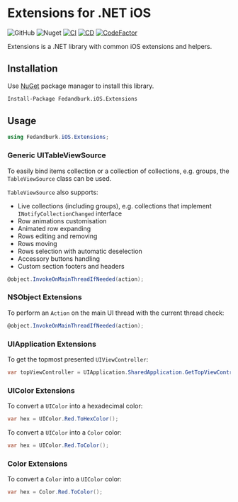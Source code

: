 # Extensions for .NET iOS
![GitHub](https://img.shields.io/github/license/fedandburk/net-ios-extensions.svg)
![Nuget](https://img.shields.io/nuget/v/Fedandburk.iOS.Extensions.svg)
[![CI](https://github.com/fedandburk/net-ios-extensions/actions/workflows/ci.yml/badge.svg)](https://github.com/fedandburk/net-ios-extensions/actions/workflows/ci.yml)
[![CD](https://github.com/fedandburk/net-ios-extensions/actions/workflows/cd.yml/badge.svg)](https://github.com/fedandburk/net-ios-extensions/actions/workflows/cd.yml)
[![CodeFactor](https://www.codefactor.io/repository/github/fedandburk/net-ios-extensions/badge)](https://www.codefactor.io/repository/github/fedandburk/net-ios-extensions)

Extensions is a .NET library with common iOS extensions and helpers.

## Installation

Use [NuGet](https://www.nuget.org) package manager to install this library.

```bash
Install-Package Fedandburk.iOS.Extensions
```

## Usage
```cs
using Fedandburk.iOS.Extensions;
```

### Generic UITableViewSource
To easily bind items collection or a collection of collections, e.g. groups, the `TableViewSource` class can be used.

`TableViewSource` also supports:
- Live collections (including groups), e.g. collections that implement `INotifyCollectionChanged` interface
- Row animations customisation
- Animated row expanding
- Rows editing and removing
- Rows moving
- Rows selection with automatic deselection
- Accessory buttons handling
- Custom section footers and headers

```cs
@object.InvokeOnMainThreadIfNeeded(action); 
```

### NSObject Extensions
To perform an `Action` on the main UI thread with the current thread check:

```cs
@object.InvokeOnMainThreadIfNeeded(action); 
```

### UIApplication Extensions
To get the topmost presented `UIViewController`:

```cs
var topViewController = UIApplication.SharedApplication.GetTopViewController(); 
```

### UIColor Extensions
To convert a `UIColor` into a hexadecimal color:

```cs
var hex = UIColor.Red.ToHexColor();
```

To convert a `UIColor` into a `Color` color:

```cs
var hex = UIColor.Red.ToColor();
```

### Color Extensions
To convert a `Color` into a `UIColor` color:

```cs
var hex = Color.Red.ToColor();
```
